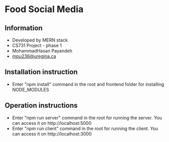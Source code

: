 # Food Social Media

## Information
- Developed by MERN stack
- CS731 Project - phase 1
- MohammadHasan Payandeh
- mpu236@uregina.ca

## Installation instruction
- Enter "npm install" command in the root and frontend folder for installing NODE_MODULES

## Operation instructions
- Enter "npm run server" command in the root for running the server. You can access it on http://localhost:5000 
- Enter "npm run client" command in the root for running the client. You can access it on http://localhost:3000 
